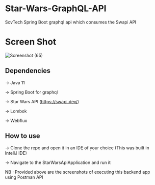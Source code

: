 # Star-Wars-GraphQL-API

SovTech Spring Boot graphql api which consumes the Swapi API

# Screen Shot

![Screenshot (65)](https://user-images.githubusercontent.com/21174989/195569514-c65193f6-e8cc-4f27-9b2c-8fb94e213905.png)

## Dependencies
-> Java 11

-> Spring Boot for graphql

-> Star Wars API (https://swapi.dev/) 

-> Lombok

-> Webflux

## How to use
-> Clone the repo and open it in an IDE of your choice (This was built in InteliJ IDE)

-> Navigate to the StarWarsApiApplication and run it

NB : Provided above are the screenshots of executing this backend app using Postman API 
